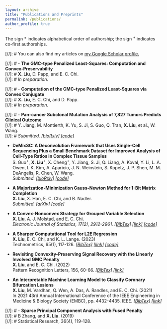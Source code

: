 ```yaml
---
layout: archive
title: "Publications and Preprints"
permalink: /publications/
author_profile: true
---
```


The sign * indicates alphabetical order of authorship; the sign <sup>+</sup> indicates co-first authorships.

[//]: #  You can also find my articles on <u><a href="{{author.googlescholar}}">my Google Scholar profile</a>.</u>


[//]: #  - **The GMC-type Penalized Least-Squares: Computation and Convex-Preservability**\
[//]: #  **X. Liu**,  D. Papp, and E. C. Chi. \
[//]: #  *In preparation*. 

[//]: #  - **Computation of the GMC-type Penalized Least-Squares via Convex Conjugate**\
[//]: #  **X. Liu**, E. C. Chi, and D. Papp. \
[//]: #  *In preparation*. 

[//]: # - **Pan-cancer Subclonal Mutation Analysis of 7,827 Tumors Predicts Clinical Outcome**\
[//]: # Y. Jiang, M. Montierth, K. Yu, S. Ji, S. Guo, Q. Tran, **X. Liu**, et al., W. Wang. \
[//]: # *Submitted. [[bioRxiv]](https://www.biorxiv.org/content/10.1101/2024.07.03.601939v1) [[code]](https://github.com/wwylab/CliPP)*


- **DeMixSC: A Deconvolution Framework that Uses Single-Cell Sequencing Plus a Small Benchmark Dataset for Improved Analysis of Cell-Type Ratios in Complex Tissue Samples**\
S. Guo<sup>+</sup>, **X. Liu**<sup>+</sup>,  X. Cheng<sup>+</sup>, Y. Jiang, S. Ji, Q. Liang, A. Koval,  Y. Li, L. A. Owen,  I. K. Kim, A. Aparicio, J. N. Weinstein, S. Kopetz, J. P. Shen, M. M. DeAngelis, R. Chen, W. Wang. \
*Submitted. [[bioRxiv]](https://www.biorxiv.org/content/10.1101/2023.10.10.561733v2) [[code]](https://github.com/wwylab/DeMixSC)*


- **A Majorization-Minimization Gauss-Newton Method for 1-Bit Matrix Completion**\
**X. Liu**,  X. Han, E. C. Chi, and B. Nadler. \
*Submitted. [[arXiv]](https://arxiv.org/abs/2304.13940) [[code]](https://github.com/Xiaoqian-Liu/MMGN)*


- **A Convex-Nonconvex Strategy for Grouped Variable Selection**\
**X. Liu**,  A. J. Molstad, and E. C. Chi. \
*Electronic Journal of Statistics, 17(2), 2912-2961. [[BibTex]](/files/BibTex/grGMC.txt) [[link]](https://projecteuclid.org/journals/electronic-journal-of-statistics/volume-17/issue-2/A-convex-nonconvex-strategy-for-grouped-variable-selection/10.1214/23-EJS2167.full) [[code]](https://github.com/Xiaoqian-Liu/GMC)*

- **A Sharper Computational Tool for L2E Regression**\
**X. Liu**,  E. C. Chi, and K. L. Lange. (2023) \
Technometrics, 65(1), 117-126.
*[[BibTex]](/files/BibTex/L2E.txt) [[link]](https://www.tandfonline.com/doi/full/10.1080/00401706.2022.2118172) [[code]](https://jocelynchi.github.io/L2E-package-demo/)*


- **Revisiting Convexity-Preserving Signal Recovery with the Linearly Involved GMC Penalty**\
**X. Liu**, and E. C. Chi. (2022)\
Pattern Recognition Letters, 156, 60-66. 
*[[BibTex]](/files/BibTex/LIGMC.txt) [[link]](https://www.sciencedirect.com/science/article/abs/pii/S0167865522000381)*


 - **An Interpretable Machine Learning Model to Classify Coronary Bifurcation Lesions**\
**X. Liu**,  M. Vardhan, Q. Wen, A. Das, A. Randles, and E. C. Chi. (2021)\
In 2021 43rd Annual International Conference of the IEEE Engineering in Medicine & Biology Society (EMBC), pp. 4432-4435. IEEE.
*[[BibTex]](/files/BibTex/EMBC.txt) [[link]](https://ieeexplore.ieee.org/document/9631082)*
        
[//]: # - **Sparse Principal Component Analysis with Fused Penalty**\
[//]: # B Zhang, and **X. Liu**. (2019)\
[//]: # Statistical Research, 36(4), 119-128.



